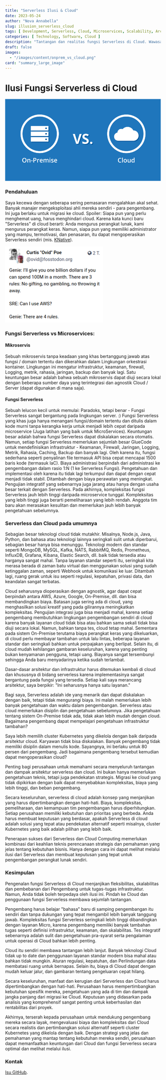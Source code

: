 ```yaml
---
title: "Serverless Ilusi & Cloud"
date: 2023-05-24
author: "Nova Annabella"
slug: illusion_serverless_cloud
tags: [ Development, Serverless, Cloud, Microservices, Scalability, Architecture, Infrastructure ]
categories: [ Technology, Software, Cloud ]
description: "Tantangan dan realitas fungsi Serverless di Cloud. Wawasan berharga untuk perusahaan yang mempertimbangkan migrasi ke Cloud."
draft: false
images:
  - "/images/content/onprem_vs_cloud.png"
card: "summary_large_image"
---
```



# Ilusi Fungsi Serverless di Cloud

![aws_costs_twitter_1](/images/content/onprem_vs_cloud.png)

### Pendahuluan

Saya kecewa dengan seberapa sering pemasaran mengalahkan akal sehat. Banyak manajer mengeksploitasi
ahli mereka sendiri - para pengembang. Ini juga berlaku untuk migrasi ke cloud. Spoiler: Siapa pun yang perlu menghemat
uang, harus menghindari cloud. Karena kata kunci baru "Serverless" di cloud berarti: Anda mengurus
perangkat lunak, kami mengurus perangkat keras. Namun, siapa pun yang memiliki administrator yang mampu, termotivasi, dan penasaran, itu
dapat mengoperasikan Serverless sendiri (mis. [KNative](https://knative.dev)).

![aws_costs_twitter_1](/images/content/aws_costs_twitter_1.png)


### Fungsi Serverless vs Microservices:



#### Mikroservis

Sebuah mikroservis tanpa keadaan yang khas bertanggung jawab atas fungsi / domain tertentu dan dikerahkan dalam
Lingkungan orkestrasi kontainer. Lingkungan ini mengatur infrastruktur, keamanan, firewall, Logging, metrik, rahasia,
jaringan, backup dan banyak lagi. Satu keuntungan besar adalah bahwa sebuah mikroservis dapat diuji secara lokal dengan
beberapa sumber daya yang terintegrasi dan agnostik Cloud / Server (dapat digunakan di mana saja).

#### Fungsi Serverless

Sebuah lelucon kecil untuk memulai: Paradoks, tetapi benar - Fungsi Serverless sangat bergantung pada lingkungan server. :)
Fungsi Serverless yang khas juga hanya menangani fungsi/domain tertentu dan ditulis dalam
kode murni tanpa kerangka kerja
untuk menjadi lebih cepat daripada microservice (Juga latihan yang baik untuk MicroServices). Keuntungan besar
adalah bahwa fungsi Serverless dapat diskalakan secara otomatis. Namun, setiap fungsi Serverless memerlukan
sejumlah besar GlueCode untuk mendefinisikan infrastruktur - Keamanan, Firewall, Jaringan, Logging, Metrik,
Rahasia, Caching, Backup dan banyak lagi.
Oleh karena itu, fungsi sederhana seperti penyalinan file termasuk API bisa cepat mencapai 1500 baris kode (termasuk IaC).
Biaya administrasi berpindah dari administrasi ke pengembangan dalam rasio 1:N (1 ke Serverless
Fungsi). Pengetahuan dan implementasi oleh karena itu tidak lagi
terkumpul dan dapat dengan cepat menjadi tidak stabil. Ditambah dengan biaya perawatan yang meningkat.
Pengujian integratif yang sebenarnya juga jarang atau hanya dengan usaha besar terkait dengan Serverless.
Pada akhirnya, kompleksitas fungsi Serverless jauh lebih tinggi daripada microservice tunggal.
Kompleksitas yang lebih tinggi juga berarti pemeliharaan yang lebih rendah. Anggota tim baru akan merasakan kesulitan dan memerlukan jauh
lebih banyak pengetahuan sebelumnya.

### Serverless dan Cloud pada umumnya

Sebagian besar teknologi cloud tidak mutakhir. Misalnya, Node.js, Java, Python, dan bahasa atau teknologi lainnya seringkali sulit untuk diperbarui, sebagian besar hanya bisa menunggu.
Teknologi modern dan standar seperti MongoDB, MySQL, Kafka, NATS, RabbitMQ, Redis, Prometheus, InfluxDB, Grafana,
Kibana, Elastic Search, dll. baik tidak tersedia atau harganya sangat mahal.
Tanpa layanan standar seperti itu, seringkali kita merasa berada di zaman batu virtual dan menggunakan solusi yang sudah ketinggalan zaman, seperti
Webhook untuk komunikasi ke luar. Ditambah lagi, ruang gerak untuk isu seperti regulasi,
kepatuhan, privasi data, dan keandalan sangat terbatas.

Cloud seharusnya dioperasikan dengan agnostik, agar dapat cepat berpindah antara AWS, Azure, Google, On-Premise, dll. dan
bisa membandingkan biaya.
Batasan juga sering ada di cloud, yang menghasilkan solusi kreatif yang pada gilirannya meningkatkan kompleksitas.
Pengujian integrasi juga bisa menjadi mahal, karena setiap pengembang membutuhkan lingkungan pengembangan sendiri di cloud
karena banyak layanan cloud tidak bisa atau bahkan sama sekali tidak bisa diuji secara lokal.
Namun, bahkan tanpa tes, cloud tetap mahal. Sementara pada sistem On-Premise terutama
biaya perangkat keras yang dikeluarkan, di cloud perlu membayar tambahan untuk lalu lintas, beberapa layanan standar dan seringkali bahkan untuk
perpajakan yang berlipat. Selain itu, di cloud mudah kehilangan gambaran keseluruhan, karena yang penting bukan
kenyamanan pengguna, tetapi uang. Biayanya sangat tersembunyi sehingga Anda baru menyadarinya ketika sudah terlambat.

Dasar-dasar arsitektur dan infrastruktur harus ditemukan kembali di cloud dan khususnya di bidang serverless
karena implementasinya sangat bergantung pada fungsi yang tersedia.
Setiap kali saya merancang arsitektur, saya berpikir: "Ini seharusnya hanya satu layanan."

Bagi saya, Serverless adalah ide yang menarik dan dapat diskalakan dengan baik, tetapi tidak mengurangi biaya. Ini malah
memerlukan lebih banyak pengetahuan dan waktu dalam pengembangan. Serverless atau cloud memerlukan disiplin dan
pengetahuan sebelumnya.
Jika pengetahuan tentang sistem On-Premise tidak ada, tidak akan lebih mudah dengan cloud.
Bagaimana pengembang dapat mempelajari pengetahuan infrastruktur tambahan?

Saya lebih memilih cluster Kubernetes yang dikelola dengan baik daripada arsitektur cloud.
Karyawan tidak bisa diskalakan. Banyak pengembang tidak memiliki disiplin dalam menulis kode.
Sayangnya, ini berlaku untuk 80 persen dari pengembang. Jadi bagaimana pengembang tersebut kemudian dapat mengoperasikan cloud?

Penting bagi perusahaan untuk memahami secara menyeluruh tantangan dan dampak arsitektur serverless dan cloud. Ini bukan hanya memerlukan pengetahuan teknis, tetapi juga pendekatan strategis. Migrasi ke cloud yang tidak dipikirkan dengan baik dapat menyebabkan kompleksitas, biaya yang lebih tinggi, dan beban pengembang.

Secara keseluruhan, serverless di cloud adalah konsep yang menjanjikan yang harus dipertimbangkan dengan hati-hati.
Biaya, kompleksitas, pemeliharaan, dan kemampuan tim pengembangan harus diperhitungkan.
Setiap perusahaan memiliki kebutuhan dan prioritas yang berbeda. Anda harus membuat keputusan yang berdasar, apakah
Serverless di cloud adalah solusi yang tepat atau pendekatan alternatif seperti
misalnya, cluster Kubernetes yang baik adalah pilihan yang lebih baik.

Penerapan sukses dari Serverless dan Cloud Computing memerlukan kombinasi dari keahlian teknis
perencanaan strategis dan pemahaman yang jelas tentang kebutuhan bisnis. Hanya dengan cara ini dapat melihat melalui ilusi dari Serverless
dan membuat keputusan yang tepat untuk pengembangan perangkat lunak sendiri.

### Kesimpulan

Pengenalan fungsi Serverless di Cloud menjanjikan fleksibilitas, skalabilitas dan pembebanan dari
Pengembang untuk tugas-tugas infrastruktur. Namun, Anda tidak boleh terpedaya oleh ilusi ini. Pindah
ke Cloud dan penggunaan fungsi Serverless membawa sejumlah tantangan.

Pengembang harus belajar "bahasa" baru di samping pengembangan itu sendiri dan tanpa dukungan yang tepat
mengambil lebih banyak tanggung jawab.
Kompleksitas fungsi Serverless seringkali lebih tinggi dibandingkan dengan layanan Micro, karena pengembang memiliki banyak tambahan
tugas seperti definisi infrastruktur, keamanan, dan skalabilitas. Tes integratif sebenarnya adalah
sulit dan pengetahuan pra-syarat serta pengalaman untuk operasi di Cloud bahkan lebih penting.

Cloud itu sendiri membawa tantangan lebih lanjut. Banyak teknologi Cloud tidak up to date
dan penggunaan layanan standar modern bisa mahal atau bahkan tidak mungkin. Aturan regulasi, kepatuhan, dan
Perlindungan data membatasi ruang untuk bernapas. Selain itu, biaya di Cloud dapat dengan mudah keluar jalur,
dan gambaran tentang pengeluaran cepat hilang.

Secara keseluruhan, manfaat dan kerugian dari Serverless dan Cloud harus dipertimbangkan dengan hati-hati.
Perusahaan harus mempertimbangkan kebutuhan spesifik mereka, pengetahuan yang ada di tim dan dampak jangka panjang
dari migrasi ke Cloud.
Keputusan yang didasarkan pada analisis yang komprehensif sangat penting untuk keberhasilan dan rentabilitas 
dari proyek.

Akhirnya, terserah kepada perusahaan untuk mendukung pengembang mereka secara layak, mengevaluasi biaya dan kompleksitas dari
Cloud secara realistis dan pertimbangkan solusi alternatif seperti cluster Kubernetes yang dikelola dengan baik.
Dengan strategi yang jelas dan pemahaman yang mantap tentang kebutuhan mereka sendiri, perusahaan dapat memanfaatkan keuntungan dari
Cloud dan fungsi Serverless secara optimal dan melihat melalui ilusi.

### Kontak

[Isu GitHub](https://github.com/NovaAnnabella/the_unspoken/issues/new/choose).
